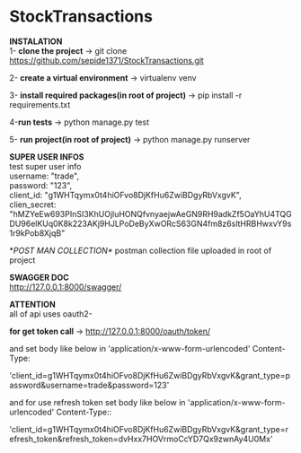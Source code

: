 # StockTransactions


**INSTALATION**\
1- **clone the project** -> git clone https://github.com/sepide1371/StockTransactions.git

2- **create a virtual environment** -> virtualenv venv

3- **install required packages(in root of project)** -> pip install -r requirements.txt

4-**run tests** -> python manage.py test

5- **run project(in root of project)** -> python manage.py runserver


**SUPER USER INFOS**\
test super user info \
    username: "trade", \
    password: "123", \
    client_id: "g1WHTqymx0t4hiOFvo8DjKfHu6ZwiBDgyRbVxgvK", \
    clien_secret: "hMZYeEw693PInSI3KhUOjluHONQfvnyaejwAeGN9RH9adkZf5OaYhU4TQGDU96elKUq0K8k223AKj9HJLPoDeByXwORcS63GN4fm8z6sltHRBHwxvY9s1r9kPob8XjqB"



**POST MAN COLLECTION\**
postman collection file uploaded in root of project

**SWAGGER DOC**\
http://127.0.0.1:8000/swagger/


**ATTENTION**\
all of api uses oauth2-

**for get token call** -> http://127.0.0.1:8000/oauth/token/


and set body like below in 'application/x-www-form-urlencoded' Content-Type:

'client_id=g1WHTqymx0t4hiOFvo8DjKfHu6ZwiBDgyRbVxgvK&grant_type=password&username=trade&password=123'


and for use refresh token set body like below in 'application/x-www-form-urlencoded' Content-Type::

'client_id=g1WHTqymx0t4hiOFvo8DjKfHu6ZwiBDgyRbVxgvK&grant_type=refresh_token&refresh_token=dvHxx7HOVrmoCcYD7Qx9zwnAy4U0Mx'